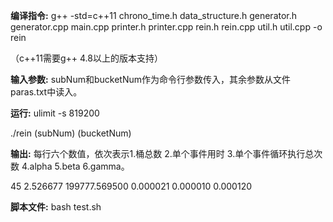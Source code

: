 **编译指令:**
g++ -std=c++11 chrono_time.h data_structure.h generator.h generator.cpp main.cpp printer.h printer.cpp rein.h rein.cpp util.h util.cpp -o rein

（c++11需要g++ 4.8以上的版本支持）

**输入参数:**
subNum和bucketNum作为命令行参数传入，其余参数从文件paras.txt中读入。

**运行:**
ulimit -s 819200

./rein (subNum) (bucketNum)

**输出:**
每行六个数值，依次表示1.桶总数 2.单个事件用时 3.单个事件循环执行总次数 4.alpha 5.beta 6.gamma。

45	2.526677	199777.569500	0.000021	0.000010	0.000120

**脚本文件:**
bash test.sh
